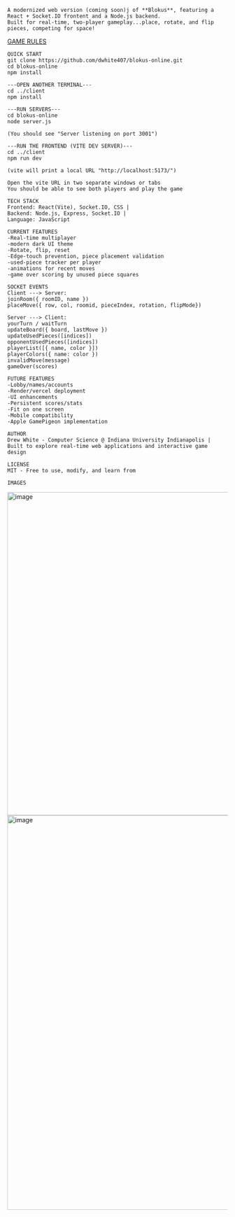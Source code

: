 ```
A modernized web version (coming soon)j of **Blokus**, featuring a React + Socket.IO frontent and a Node.js backend.
Built for real-time, two-player gameplay...place, rotate, and flip pieces, competing for space!
```
[GAME RULES](./GAME_RULES)
```
QUICK START
git clone https://github.com/dwhite407/blokus-online.git
cd blokus-online
npm install

---OPEN ANOTHER TERMINAL---
cd ../client
npm install

---RUN SERVERS---
cd blokus-online
node server.js

(You should see "Server listening on port 3001")

---RUN THE FRONTEND (VITE DEV SERVER)---
cd ../client
npm run dev

(vite will print a local URL "http://localhost:5173/")

Open the vite URL in two separate windows or tabs
You should be able to see both players and play the game
```
```
TECH STACK
Frontend: React(Vite), Socket.IO, CSS |
Backend: Node.js, Express, Socket.IO |
Language: JavaScript
```
```
CURRENT FEATURES
-Real-time multiplayer
-modern dark UI theme
-Rotate, flip, reset
-Edge-touch prevention, piece placement validation
-used-piece tracker per player
-animations for recent moves
-game over scoring by unused piece squares
```
```
SOCKET EVENTS
Client ---> Server:
joinRoom({ roomID, name })
placeMove({ row, col, roomid, pieceIndex, rotation, flipMode})

Server ---> Client:
yourTurn / waitTurn
updateBoard({ board, lastMove })
updateUsedPieces([indices])
opponentUsedPieces([indices])
playerList([{ name, color }])
playerColors({ name: color })
invalidMove(message)
gameOver(scores)
```
```
FUTURE FEATURES
-Lobby/names/accounts
-Render/vercel deployment
-UI enhancements
-Persistent scores/stats
-Fit on one screen
-Mobile compatibility
-Apple GamePigeon implementation
```
```
AUTHOR
Drew White - Computer Science @ Indiana University Indianapolis |
Built to explore real-time web applications and interactive game design

LICENSE
MIT - Free to use, modify, and learn from
```
```
IMAGES
```
<img width="938" height="739" alt="image" src="https://github.com/user-attachments/assets/f4d21dcd-bd34-46b8-abbe-a0d2109dc856" />
<img width="939" height="902" alt="image" src="https://github.com/user-attachments/assets/7a369306-7077-40e3-a24d-93db765e6f12" />
